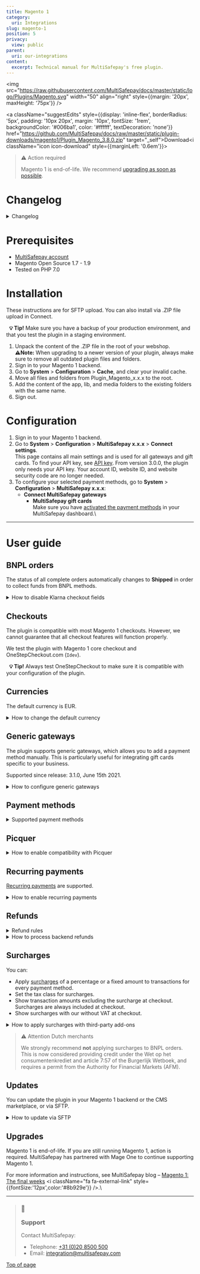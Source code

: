 ```yaml
---
title: Magento 1
category:
  uri: Integrations
slug: magento-1
position: 5
privacy:
  view: public
parent:
  uri: our-integrations
content:
  excerpt: Technical manual for MultiSafepay's free plugin.
---
```

<img src="https://raw.githubusercontent.com/MultiSafepay/docs/master/static/logo/Plugins/Magento.svg" width="50" align="right" style={{margin: '20px', maxHeight: '75px'}} />

<a className="suggestEdits" style={{display: 'inline-flex', borderRadius: '5px', padding: '10px 20px', margin: '10px', fontSize: '1rem', backgroundColor: '#006ba1', color: '#ffffff', textDecoration: 'none'}} href="https://github.com/MultiSafepay/docs/raw/master/static/plugin-downloads/magento1/Plugin_Magento_3.8.0.zip" target="_self"><span>Download</span><i className="icon icon-download" style={{marginLeft: '0.6em'}}> </i></a>

> ⚠️ Action required
>
> Magento 1 is end-of-life. We recommend [upgrading as soon as possible](/docs/magento-1#upgrades).

# Changelog

<details id="changelog">
  <summary>Changelog</summary>

  <br />

  **3.8.0**\
  Release date: Aug. 7th, 2025

  ### Added

  * DAVAMS-863: Add Billink
  * DAVAMS-827: Add Bizum
  * PLGMAGONE-776: Add generic payment methods instructions

  ### Removed

  * DAVAMS-903: Remove ALIPAY payment method
  * DAVAMS-816: Remove gender checkout field from iDEAL in3

  ***
  **3.7.0**\
  Release date: Nov. 28th, 2024

  ### Changed

  * DAVAMS-796: Rebrand Afterpay-Riverty Logo
  * DAVAMS-744: Rebranding in3 B2C

  ### Fixed

  * PLGMAGONE-771: Fix surcharges where percentage not applied when fixed amount is 0

  ### Removed

  * PLGMAGONE-773: Remove issuers from iDEAL
  * DAVAMS-709: Remove Santander Betaal per Maand

  ***

  **3.6.0**\
  Release date: Oct. 16th, 2023

  ### Added

  * DAVAMS-660: Add Zinia payment method

  ***

  **3.5.1**\
  Release date: Jun. 16th, 2023

  ### Changed

  * DAVAMS-605: Rename "Credit Card" payment method as "Card payment"

  ***

  **3.5.0**\
  Release date: May 18th, 2023

  ### Added

  * DAVAMS-576: Add Pay After Delivery Installments payment method

  ### Removed

  * DAVAMS-569: Remove Google Analytics tracking ID, within the OrderRequest data

  **3.4.0**\
  Release date: Dec. 15th, 2022

  ### Changed

  * DAVAMS-541: AfterPay rebranded as Riverty

  ### Fixed

  * PLGMAGONE-759: Fix difference between xml declaration and file name (letter-case sensitive) which might be preventing display the template in rare cases.

  ***

  **3.3.0**\
  Release date: Oct 4, 2022

  ### Added

  * DAVAMS-528: Add Alipay+ payment method

  ### Fixed

  * PLGMAGONE-757: Fixed issue to ensure all payment methods display in the checkout, related to the case sensitivity declaration in the configuration file

  ***

  **3.2.0**\
  Release date: Sep. 16th, 2022

  ### Added

  * DAVAMS-518: Add Amazon Pay payment method
  * DAVAMS-489: Add MyBank payment method
  * PLGMAGONE-744: Add Date Picker for birthday checkout fields
  * PLGMAGONE-742: Add Second Chance settings field for each payment method

  ### Changed

  * PLGMAGONE-753: Klarna is updated to work as a redirect payment method, removing the related checkout fields

  ### Fixed

  * PLGMAGONE-740: Include the shipping email address missing in the shipping object within the order request

  ***

  **3.1.3**\
  Release date: Nov. 24, 2021

  **Fixed**

  * PLGMAGONE-736: Fix invalid method `backendOrdersAllowed` on backend orders

  ***

  **3.1.2**\
  Release date: Nov. 23, 2021

  **Fixed**

  * PLGMAGONE-734: Fix unable to create backend orders (items not showing)
  * PLGMAGONE-735: Fix conflict with service cost and non MultiSafepay plugins

  ***

  **3.1.1**\
  Release date: Sep 16, 2021

  **Fixed**

  * PLGMAGONE-730: Use correct invoice id when order is being updated to shipped
  * PLGMAGONE-731: Remove unused tax tables which could generate wrong taxes

  ***

  **3.1.0**\
  Release date: Jun 15, 2021

  **Added**

  * PLGMAGONE-710: Add support for [Generic Gateways](#generic-gateways) which can be used for branded gift cards
  * PLGMAGONE-627: Add order number variable support to custom refund description

  **Fixed**

  * PLGMAGONE-719: Prevent a zero amount refund leading to a full refund
  * PLGMAGONE-706: Show payment instructions for gift cards too

  **Changed**

  * DAVAMS-344: Update Trustly logo

  ***

  **3.0.0**\
  Release date: Oct 21, 2020

  **Added**

  * DAVAMS-234: Add in3
  * DAVAMS-262: Add CBC payment method
  * PLGMAGONE-699: Add Good4fun Giftcard

  **Fixed**

  * PLGMAGONE-678: Fix bug in calculating correct price and tax for Fooman surcharge
  * PLGMAGONE-671: Fix maximum nesting level error with `Idev` OneStepCheckout
  * PLGMAGONE-668: Fix non working days/seconds\_active for backend orders

  **Changed**

  * PLGMAGONE-634: Switch from XML API to JSON API (Only API key is needed)
  * PLGMAGONE-472: Set order to status shipped for all payment methods
  * PLGMAGONE-674: Always set redirect\_url
  * DAVAMS-28: Re-brand Santander Betaalplan to Pay per Month
  * DAVAMS-295: Re-brand direct bank transfer to Request to Pay
  * DAVAMS-308: Re-brand Klarna to Klarna - buy now, pay later
  * Update payment method names
    * KBC
    * ING Home'Pay
    * Credit card
    * Pay After Delivery
    * E-Invoicing

  ***

  **2.6.0**\
  Release date: Apr 2, 2020

  **Added**

  * PLGMAGONE-617: Add Apple Pay
  * PLGMAGONE-656: Add Direct Bank Transfer (Request to Pay)
  * PLGMAGONE-485: Add support for Fooman Surcharge
  * PLGMAGONE-562: Added support for PostNL pickup points for AfterPay.

  **Fixed**

  * PLGMAGONE-654: Fix incorrect character set for translations
  * PLGMAGONE-621: Fix layout issue when OneStepCheckout is used
  * PLGMAGONE-588: Fix missing site security code in refund request
  * PLGMAGONE-572: Fixed payment fee description not being set
  * PLGMAGONE-526: Fixed undefined variable recurring on E\_STRICT mode
  * PLGMAGONE-458: Count gives warning when PHP 7.2 is used

  **Changed**

  * PLGMAGONE-599: Hide Pay After Delivery when shipping address differs
  * PLGMAGONE-574: Prevent orders to be cancelled when set to processing
  * Update translations for "select your credit card"

  ***

  **2.5.1**\
  Release date: Mar 25, 2019

  **Added**

  * PLGMAGONE-457: Added Handelsbanken iDEAL issuer logo
  * PLGMAGONE-406: Added support for `Modman`

  **Changed**

  * PLGMAGONE-344: Enable refund shipping amount when shipping includes tax

  **Fixed**

  * PLGMAGONE-465: Fixed service costs not showing with some third-party modules
  * PLGMAGONE-456: Fixed service costs not working on clean installation
  * PLGMAGONE-448: Fixed Qwindo does not work in compiled mode
  * PLGMAGONE-431: Fixed notice "undefined index" on invoice creation

  ***

  **2.5.0**\
  Release date: Sept 21, 2018\
  **Features**

  * PLGMAGONE-339: Add Tokenization
  * PLGMAGONE-411: Added support for E-Invoice gateway for manually created orders

  **Fixes**\
  PLGMAGONE-429: Corrected Paysafecard gateway for manually created orders

  ***

  **2.4.2**\
  Release date: Jun 15, 2018

  **Fixed**

  * PLGMAGONE-384: Log refund errors to order notes
  * PLGMAGONE-391: Fix undefined variable in error log when refund exception occurs
  * PLGMAGONE-374: Update Dutch translations

  ***

  **2.4.1**\
  Release date: May 25, 2018

  **Added**

  * PLGMAGONE-378: Add support for Santander Betaal per Maand
  * PLGMAGONE-379: Add support for AfterPay
  * PLGMAGONE-380: Add support for Trustly
  * PLGMAGONE-381: Add Moneyou iDEAL issuer logo

  **Fixed**

  * PLGMAGONE-377: Uncaught error when saving empty grouped product while Qwindo was active
  * PLGMAGONE-382: Gateway ING not changed everywhere to INGHOME

  ***

  **2.4.0**\
  Release date: Mar 12, 2018\
  **Fixes**

  * Add support for Qwindo
  * PLGMAGONE-370: Updated Dutch translations
  * PLGMAGONE-369: Update Klarna payment method logo
  * PLGMAGONE-368: Add keep cart alive for ING Home'Pay, Belfius, KBC and iDEAL QR
  * PLGMAGONE-346: Add support for pre-filled gender/dob fields in Klarna/Pay After Delivery
  * PLGMAGONE-195: House number extension added when OneStepCheckout is used
  * PLGMAGONE-356: Support direct transactions for ING/KBC
  * PLGMAGONE-362: Update ING Home'Pay name within backend configuration
  * PLGMAGONE-341: Don't add payment fee twice to credit memo
  * PLGMAGONE-331: Add handling of chargeback status
  * PLGMAGONE-354: Add iDEAL QR gateway
  * PLGMAGONE-343: Don't update an order when it's closed (due to offline refund)
  * PLGMAGONE-337: Add check to only update order status when order exists
  * PLGMAGONE-338: Undefined index error on expired orders
  * PLGMAGONE-357: Update ING gateway to `INGHOME`
  * PLGMAGONE-340: Prevent cancel on api error when order has already been paid
  * PLGMAGONE-342: Fixes headers already send error when card payment gateway is used
  * PLGMAGONE-336: Undefined index `custom_refund_desc`

  ***

  **2.3.6**\
  Release date: Nov 7, 2017\
  **Fixes**

  * PLGMAGONE-326: add daysactive/secondsactive for Klarna/Pay After Delivery
  * PLGMAGONE-327: Removed Klarna quote loading to prevent infinite loop
  * PLGMAGONE-159: Removed unused reverted status configurations
  * PLGMAGONE-323: Allow different billing/shipping addresses, reverted PLGMAG-304
  * PLGMAGONE-329: Fixed sorting on min/max amounts
  * PLGMAGONE-96: Restricted currencies used are now loaded from the correct store
  * PLGMAGONE-313: *selecteer uw credit card* is now translatable
  * PLGMAGONE-33: Added support for AliPay
  * PLGMAGONE-96: Improvements to currency restriction in cards/gateways
  * PLGMAGONE-96: Restricted currencies used are now loaded from the correct store

  ***

  **2.3.5**\
  Release date: Oct 23, 2017\
  **Fixes**

  * Fixed an issue causing a double iDEAL issuer selection.

  ***

  **2.3.4**\
  Release date: Aug 3, 2017\
  **Fixes**

  * Fixed issue trying to get property of non-object payment\_data.
  * Fixed issue where manual orders could be placed with decimals.
  * Fixed PLGMAGONE-132. Some undefined index notices got fixed.
  * Fixes PLGMAG-304. Only allow Klarna when billing and shipping address are the same (Klarna regulation).
  * Fixed issues with the Givacard gateway.
  * Fixed PLGMAGONE-105: getShippingAmount zero leads to NAN tax table.
  * Fixes an issue with de credit card gateway not processing the brand.

  **Improvements**

  * Added missing logo used for the card payment method option.
  * Updated the install script.
  * Updated Bancontact logo and title.
  * Removed Thumbs.db from the package.
  * Added delivery info to Pay After Delivery/Klarna requests.
  * Fixes PLGMAGONE-311 and PLGMAGONE-312. Added gateway codes for Paysafecard and American Express.

  **Features**

  * Added support for Paysafecard.
  * Added support for Belfius.
  * Added support for KBC/CBC.
  * Added support for ING Home'Pay.
  * Add customizable description to refund request.
  * Support for Seconds Active PLGMAGONE-259.

  ***

  **2.3.3**\
  Release date: Feb 16, 2017\
  **Fixes**

  * Resolved PHP7 deprecated warnings occurring in the MultiSafepay class file.

  ***

  **2.3.2**\
  Release date: Jan 25, 2017\
  **Fixes**

  * Removed whitespace which resulted in the PHP error "headers already sent" being triggered when selecting the card gateway
  * Resolved an issue when used with OneStepCheckout causing the wrong gateway to be used.

  ***

  **2.3.0**\
  Release date: Oct 12, 2016\
  **Improvements**

  * Added EPS and FerBuy as payment methods.
  * iDEAL issuer list alignment improved.
  * Added official support for the FastCheckout product feed v1.0
  * Added some missing German translations for Klarna.

  **Fixes**

  * Fixed an issue related product quantity when partially refunding Klarna payments.

  **Changes**

  * Changed the YourGift logo.

  ***

  **2.2.9**\
  Release date: Aug 10, 2016

  **Improvements**

  * Status requests are now logged in multisafepay.log when debug option is enabled.

  **Fixes**

  * Resolved an issue where invoices aren't being generated.

  ***

  **2.2.8**\
  Release date: June 21, 2016

  **Improvements**

  * Added E-Invoicing.
  * Payment links are now only requested when creating new orders in the Magento backend, not when editing an order, resulting in a new order.

  **Fixes**

  * Fixed an undefined notice within the logs.
  * Resolved an issue resulting in the transaction data not being set, such as; parent\_id and additional\_information

  **Changes**

  * Updated Bancontact image
  * Changed the iDEAL issuer selection from dropdown to radio buttons with the bank's logo.

  ***

  **2.2.7**\
  Release date: May 26, 2016\
  **Improvements**

  * Added logging of refund requests.
  * The currency is now retrieved from the order when creating a credit memo and refunding, rather than from the store.
  * Added support for Fast Checkout product feed.
  * Improvements were made to the confirmation page URL.
  * Added improvements for the refunding of foreign currencies.

  **Fixes**

  * Resolved undefined notices.
  * Resolved issues when refunding orders that have discounts.
  * Resolved a bug when using webshop gift card.
  * Resolved the doubled shippingtax bug causing incorrect invoice and/or credit memo amounts.

  **Changes**

  * Removed the refunding of fees.

  ***

  **2.2.6**\
  Release date: March 10, 2016\
  **Fixes**

  * Resolved incorrect tax amount visible in the invoice when using a fee.

  ***

  **2.2.5**\
  Release date: March 4, 2016\
  **New features**

  * Added Dotpay as payment method.

  **Improvements**

  * Invoices now show the correct payment method.

  **Fixes**

  * Resolved issues preventing orders from being opened once paid with PayPal or Bank transfer.
  * Resolved error code 1035 occurring when refunding.
  * Resolved credit memo issues.
  * The total order amount of orders paid with Fast Checkout now include the shipping costs.

  ***

  **2.2.2**\
  Release date: Dec 28, 2015\
  **Improvements**

  * If paid amount difference from total order amount. A note is added with extra info. No invoice is created.
  * Added (incl Tax) to totals line to make it more clear as other lines can be set in tax totals settings. Also added this for the frontend.
  * Added configurable FastCheckout field for phone number.

  **Fixes**

  * Fixes undefined `configMain` notice.
  * Added missing `klarna.phtml`
  * In case an order is paid by Second Chance and an other payment method is used as the initial, the order will be updated with the correct payment method.
  * Fixes bug with direct debit using a wrong gateway code
  * Fixes for wrong credit memo amounts that are processed.
  * Fixes Store id is now used to get the correct store URLs to redirect to
  * Fixes cancelled status for Pay After Delivery and Klarna notifications are now ignored as the order was already set to Paid. If set to cancelled then a credit memo can't be created anymore.
  * Fixes bug causing the order status set to "payment review" instead of "processing". This was caused because the order total had to be rounded to two so it matches the paid amount in the transaction.

  **2.2.1**\
  Release date: Nov 12, 2015\
  **New features**

  * Payment fee can now be refunded
  * Added min/max amount restrictions for all gateways.

  **Improvements**

  * Added Klarna to the language file.

  **Fixes**

  * Fixed undefined variable `isAllowConvert` notice.
  * Fixed undefined variable `Currencies` notice.
  * Fixed issue using wrong `StoreConfig`.
  * Fixed issue when selecting all the available currencies in the configuration.
  * Fixed issue using the wrong account credentials for FastCheckout.
  * Fixed issue causing shipping method not to be correct for Klarna and Pay After Delivery.
  * Fixed issue which prevented accepting gender, bank account and date of birth twice when using Klarna.
  * Fixed issue which resulted in 1 cent mismatch when using Klarna on older Magento installations.

  ***

  **2.2.0**\
  Release date: Aug 20, 2015\
  **New features**

  * Added Klarna as payment method.
  * gift card now have their own API key configuration.
  * Refunds now work for Klarna, Coupons and Pay After Delivery.
  * Success page now visible when using a payment link or pay using Second Chance.
  * FastCheckout button now also language based.
  * Fallback to configured gateway code if gateway is not available within the quote.
  * Fallback if issuer is set but no gateway, then somehow we lost the gateway although iDEAL was selected. We now default to iDEAL.
  * Added Beauty and Wellness gift card.
  * Added Sport\&Fit gift card.
  * Added VVV gift card.
  * Added PODIUM gift card.
  * Added missing Gifcard logos.
  * All available currencies can be selected when configuring the gateway.
  * Added option to remove all buttons to the normal checkout for when only FastCheckout is enabled.

  **Improvements**

  * Updated order of FastCheckout in menu.
  * MultiSafepay menu added.
  * Separated some configurations.

  **Changes**

  * Disabled gift card Ebon.
  * Return-URL's are now always ending with only /success/ for better support for GUA module.
  * Disabled FastCheckout payment method in normal checkout as this is causing confusion for merchants.
  * Don't set state to cancelled when partial refunded as it still has to be processed partially.
  * Disabled some gift cards that are for one merchant.
  * Added FastCheckout button on login/register page.
  * Redirect URL always added for Pay After Delivery.
  * Check for stock settings before processing stock.
  * Now use current selected currency to recalculate fee. Fee is always configured in EUR.
  * Removed old package file.
  * Removed unused code.
  * Set checkout session to be used instead of core for storing issuer data.
  * Update xmlescape function.

  **Fixes**

  * Fixed Store name from order is used for manual paylink, not the admin site.
  * Fixed some undefined fields causing a Notice error when PHP use a STRICT error logging.
  * Fixed success URL for Direct Bank transfer (Request to Pay).
  * Fixed some issues with the customer groups selected in the configuration of the gateways.
  * Fixed prices including tax (Solved error 1027).
  * Fixed some encoding issue.
  * Fixed When sending the order confirmation after a payment, then this is ignored for a Bank transfer.
  * Fixed fee now displayed correctly when using multi-currency.
  * Fixed bug with gift card data and delivery data.

  ***

  **2.1.2**\
  Release date: May 7th, 2015\
  **Improvements**

  * Payment links generated in the Magento Admin for manually created orders now use the `Daysactive` setting in the main plugin configuration.
  * The transaction status 'Expired' no longer triggers the plugin to cancel orders with an invoice.

  **Changes**

  * The 'Keep Cart Alive' plugin setting has been enabled by default.
  * The 'Keep Cart Alive' plugin setting now only works for MultiSafepay payment methods.
  * Fast Checkout no longer creates an order for an expired order

  **Fixes**

  * 'Allowed currencies' for the MultiSafepay Gateways were not requested correctly.
  * Added delivery address data to orders for PayPal's Sellers Protection.
  * Call to undefined method error occurring with the Pay After Delivery object
  * Payment links generated in the Magento backend for manually created orders always used the test environment
  * Fixed double payment method titles
  * Resolved DIRECT banking gateway code bug
  * Magento didn't always update and store the amount correctly when converting from USD to EUR resulting in the wrong amount paid after the plugin conversion.
  * The Pay After Delivery (MultiFactor) rejection message has been added to the language files.
  * The Pay After Delivery (MultiFactor) rejection message has been altered to only show relevant information to customers.
  * Available payment methods are no longer shown when the visibility has been limited to specified user groups.
  * The plugin processes the refund status and closes the order if the credit memo option isn't enabled when creating a credit memo

  ***

  **2.1.1**\
  Release date: Mar 20, 2015\
  **Fixes**

  * Fixed bug for outline gateway images

  ***

  **2.1.0**\
  Release date: Mar 19, 2015\
  **New features**

  * Coupons now use their own gateway settings so that multiple - MultiSafepay accounts can be used to support multiple MultiSafepay coupons
  * Add a refund transaction to the Magento transactions order overview on refund or partial refund
  * Support for partial refunds
  * Special status for initialized Bank transfer transactions
  * Added support for fixed fee and/or percentage fee for each gateway
  * Show Pay After Delivery rejection notice within the store when transaction is rejected
  * Added enable/disable configuration value for FastCheckout product feed
  * Feed action. Feed can be requested at `/msp/standard/feed/`
  * Enable/disable configuration option check is now added. Check is also added for API key to check if the given key matches the configured key
  * Order now using translation files
  * Added `updateInvoice` function. Send Magento invoice ID to MultiSafepay, this will be added to the accountant export
  * Added `daysactive` to connect
  * When creating an order we now use the selected payment method for the manual transaction request
  * Payment link added to a manually created order by an admin. When an admin creates an order manually, we will create a transaction request for it and add the payment link to the order. The merchant now doesn't need to Sign in to the E-wallet and manually create a payment link for the order

  **Improvements**

  * If there is an invoice, the order can't be cancelled anymore
  * Added more language files
  * Better support for Keep Cart alive, so it is compatible with OneStepCheckout
  * Added check for - phone number for BNO trans. Compatibility with some OneStepCheckout modules that add - when phone number is empty or not available as custom field
  * Check if payment is object, if not, default to standard gateway model This will solve the 1016 error message
  * Manual payment link process has changed. Updated the observer. The payment link is now only added when the order is being created from the Magento Admin and no longer on every save action within the Magento Admin
  * If title isn't added then fallback tot main gateway title
  * Updated upgrade script
  * Updated `bno.phtml` for better layout in OneStepCheckout
  * Better support for gateway images. Works with `default`, `onestepcheckout.com` and `Apptha` checkout
  * Removed disable option for text titles
  * Disabled check for active table rates configuration. This was old code from when this was configured within the FastCheckout configuration
  * Transaction errors for normal transaction request now also result in a closed order
  * Added extra check for enabled fee for the payment method
  * After transaction error with DIRECT Pay After Delivery transactions we will close the order because replacing using another payment method will create a new order
  * When status is refunded just return OK and exit. The Magento plugin can process partial refunds so we should ignore refunded status because this can update the order wrong with partial refunds. Status updates are done by creating the credit memo
  * Added fallback for refund status for when new `base.php` is used with older releases
  * Added transaction details to the transaction record that is created when creating an invoice automatically
  * Added default configuration to the plugin that sets the fee after the shipping cost in the totals overviews
  * Rewrite of the refund API integration. The implementation was wrong and causing every MultiSafepay refunded to be processed online. This supposed to be a choice by order to refund online. Merchants can now refund online when it's enabled within the configuration and by going to the invoice, click credit memo and then refund. Then can choose to refund, or refund offline where the refund offline won't submit the refund to MultiSafepay

  **Changes**

  * Removed fijncadeau references

  **Fixes**

  * Fixed bug for coupon settings
  * Fixed bug for ordering same pages with different options results in an error 1027
  * Pay After Delivery option for sending invoice email. When enabled resulted in NOT sending and vice-versa
  * Fixed bug Maintransaction ID errors when auto redirect is enabled with direct iDEAL
  * Reset fee before trying to set it. Solves issue with some installations not resetting, resulting in fee from other selected payment method
  * Added extra `setQuote` to solve issues reported by one merchant where Magento didn't add the quote correctly to the order. To solve this bug with Magento, we set the quote manually within the order
  * Fixed bug with payment details to be added to the transaction record. Payment details are now stored again within the transaction record
  * Fixed bug with unpaid invoices when completed
  * Fixed issue to treat order status cancelled or cancelled (American vs English) the same correct way
  * Fixed bug that caused product from a manually created order to be in the cart for the customer that the order was created for when the customer returns to the store and logs in
  * Fixed bug with paid status
  * When creating an invoice, Magento gets the `totalPaid` value and add it to the total invoiced value. When we don't create an invoice automatically, we set the `totalPaid` to inform the merchant that the order was paid. This resulted in a double `totalPaid` value because Magento added the invoiced total to the `totalPaid` when manually creating the invoice. This is now changed so that we reset the Total Paid in this situation just before the invoice is created and Magento updates the `totalPaid` again

  ***

  **2.0.2**\
  Release date: Oct 10, 2014\
  **Improvements**

  * Added an option to set the daysactive for an Pay After Delivery transaction. When not payed in time, the transaction will expired and the webshop will be notified
  * Added extra line to set the order total to paid if it hasn't been done
  * Now use the fee price formatter so it includes the selected currency
  * Force ordertotal set to paid when transaction is completed and invoice creation is disabled. Only show creation of transaction note once.
  * Added version number to configuration title line.
  * Textual improvements.
  * Better check on order confirmation email sending.
  * Rrecalculate the product price without tax as Magento round at 2 decimals by default and we use 4. This resulted in a amount mismatch when ordering larger quantities of the same product.
  * Better support for special chars.
  * Enabled locking again but return false instead of showing error and exit. This should avoid duplicate invoices when callback is called while before the redirect\_url set the order status.

  **Changes**

  * FEE base is rewritten.
  * Upgrade the PHP dependence to 5.5.1\*\*2.
  * Now get the selected gateway from the quote instead of the gateway model. This adds better compatibility with third-party OneStepCheckout plugins.

  **Fixes**

  * Fixed bug for error #1016 on the Return-URL.
  * Fixed bug with gateway title not being visible in checkout.
  * Fixed bug with missing house number on connect transactions.
  * Fixed bug with order email not being sent after transaction complete.
  * Fixed bug with double `totalPaid` amount.

  ***

  **2.0.0**\
  Release date: May 20, 2014\
  **Improvements**

  * Added support for refunds from out of the backend of the webshop
  * Fast Checkout now use the Magento Shipping methods
  * When the order status of an Pay After Delivery order in the webshop is set to 'Shipped', the status of the transaction is also changed in the MultiSafepay backend.
  * Currency not supported by MultiSafepay can now be converted to euro's.
  * Program structure of the plugin changed to the standard Magento convention.
  * Added support for Fashion-cheque.
  * Added support for Liefcadeaukaart.
  * Added support in the configuration for minimal order amount for iDEAL.
  * Added (limited) support for Magento Connect package (Only for new installations, not for an update from an older version of plugin).

  **Changes**

  * The 'Solve fee bug' setting has been removed from the configuration. This is fixed in the software.
  * The gateway `Fijncadeau` is deleted because it is no longer available.
  * Transaction-ID is added to the redirect URL, for the case that our system doesn't.
  * Disable log for status-request to avoid large log files.
  * Lock file system disabled.

  **Fixes**

  * Fixed bug in the American Express configuration.
  * Fixed 500 error when developers mode is enabled and iDEAL is selected without bank pre-selection.
  * Fixed bug with images in checkout.
  * Fixed bug with currency for separate gateway's.
  * Fixed bug with the language.
  * The additional fee is removed by normal operation.(Bug reported in v1.4.4).
  * Fixed memory limit bug cause by recursion in the `Payafter.php` model.
  * Fixed undefined index notices.

  ***

  **1.4.4**\
  Release date: Apr 28, 2014\
  **Improvements**

  * Better support for OneStepCheckout.
  * Better support for Apptha OneStepCheckout.

  **Fixes**

  * fixed bug with total amount when using conversion.
  * Fixed bug with autocreate invoice.
  * Fixed bug with double fee calculation.
  * Fixed bug with fee by payments other than Pay After Delivery.

  ***

  **1.4.3**\
  Release date: Apr 8, 2014\
  **Improvements**

  * Filtering for special characters in XML.
  * Added option to show the Pay After Delivery fee incl or excl tax during checkout, without changing calculations.
  * Added Pay After Delivery template for direct Pay After Delivery transaction request.
  * Added American Express as payment method.
  * Added max amount for some gateways.

  **Changes**

  * Always get first IP address for customer IP and forwarded IP that it finds within the given value.
  * Create invoice after payment has been completed, Magento changed things, if invoice isn't created then the order is processing with unpaid status.
  * Changed `default/template/msp/default.phtml` files. This provides gateway html for other gateways other then MultiSafepay.
  * Removed house number feature. If house number isn't available after parse the address then we use street2.
  * Changed the way how discounts are processed.
  * Change store name for connect transactions.
  * No more redirect to `checkoutcontroller` for FastCheckout transactions. All is done from within the `standardcontroller`. This solves 302 and 307 offline action errors.

  **Fixes**

  * Google checkout bug fix.
  * Fixed bug with configurable product only show the correct pages and don't show up twice in pages listing.
  * Fixed bug with order data.
  * Fixed return to empty cart page when offline actions are slow.
  * fixed issue on error 503 in offline actions. No need to fill in account details in 3 different places.
  * Fixed bug with direct debit and SOFORT Banking.
  * Fixed bug with empty return-url.

  ***

  **1.4.2**\
  Release date: Feb 4, 2014\
  **Fixes**

  * Invoice emails are now send correctly when using Magento 1.8.1
  * Better support for Pay After Delivery

  ***

  **1.4.1**\
  Release date: Sep 19, 2013\
  **Improvements**

  * Support for free shipping method
  * Fee configurable option for the amount.
  * HTML instructions support for connect Gateway
  * Support for the OneStepCheckout house number feature. This function separates the address and house number, with this option enabled Pay After Delivery would fail on missing data.
  * Amount validation check. If the quote amount is not equal to the order amount the transaction creation will stop to prevent an underpaid order.
  * Currency selection support for each separate gateway. Now you can select the currencies that are supported, the gateway will only be visible with the selected currencies.
  * Degrotespeelgoedwinkel coupon as supported gateway
  * Support for gateway descriptions per gateway. You can also use html within the description field to add nice gateway descriptions.
  * Configurable `multisafepay servicekosten` label for Pay After Delivery. This label can now be changed
  * Support for gateway images. Option to select only an image, the title, or both.
  * Support for void, declined and expire status codes in combination with CANCELLED STATE.

  **Changes**

  * Direct e-banking is now SOFORT Banking
  * Moved the fee line within the order totals table to above the tax
  * The Fee tax description so it uses the configured label
  * Disabled discontinued Fijncadeau coupon card
  * Fooman surcharge fix no longer applies. To avoid confusion this is removed from the package.

  **Fixes**

  * Wrong fee percentage for BNO Tax
  * Disable visibility for the (old) notification URL
  * Language was missing by use of Fast Checkout
  * Bank selection was always visible with iDEAL, even when the option was disabled.
  * Parfumcadeaukaart coupon is now working correctly
  * 'The cart is not equal' is now solved for normal checkout as the one step checkout.
  * When no fee is active the service cost's won't be visible.

  ***

  **1.3.3**\
  Release date: Mar 26, 2013\
  **Improvements**

  * Added an 'send order status update email' option
  * Added an option to keep the cart active
  * Added override for the order submit function. Now we can keep the cart active when a customer cancelled the order.
  * Added the Fast Checkout method to the normal checkout process
  * Added creation of an account within the store when a customer uses Fast Checkout.
  * Better UTF-8 compatibility for Fast Checkout to prevent error 1000 messages.

  ***

  **1.3.2**\
  Release date: Mar 10, 2013\
  **Improvements**

  * Added Pay After Delivery support
  * Added an extra check to that an invoice won't be created twice
  * Added bank\_id check
  * Better one step checkout compatibility with iDEAL issuer selection

  **Changes**

  * Updated Gateway template for direct banking.
  * Removed the Invoice observer to avoid problems with invoice creation. The observer activated an update function that isn't needed.
  * Updated the default Fast Checkout logo

  **Fixes**

  * Fixed bug iDEAL issuers list with production environment.
  * Fixed bug registered bank\_id bug, now we have a select your bank option to avoid errors when customers forget to select a bank.
  * Fixed bug for empty order status when an order was cancelled.
  * Fixed bug that caused a duplicate transaction request
  * Fixed store\_id bug.
  * Fixed bug that cause useless Notification notices within the error logs.

  ***

  **1.3.1**\
  Release date: Jan 10, 2013\
  **Improvements**

  * `DirectXML` for Bank transfer.

  ***

  **1.3.0**\
  Release date: Dec 10, 2012\
  **Improvements**

  * `DirectXML` for iDEAL.

  ***

  **1.2.9**\
  Release date: Jan 12, 2011\
  **Improvements**

  * New order email option is active, you can now set when you want to send the order emails.
  * New feature added that allows for reopening cancelled orders. If a cancelled order got paid by using Second Chance etc, the order will be processed again and an invoice is created etc.
  * Added gateways for ebon, baby gift card, boekenbon, erotiekbon, fijncadeau, webshopcard, parfumnl, parfumcadeaukaart.

  **Fixes**

  * Quantity didn't got updated correct when some statusses got processed.
  * Fix bug that allowed the processing of the same status multiple times. Check added so that a status will only be processed once.

  ***

  **1.2.8**\
  **Improvements**

  * STATE\_CANCELED changed to STATE\_PENDING due to Second Chance.

  **Fixes**

  * Cancelled Orders will now actually be cancelled.

  ***

  **1.2.7**\
  **Improvements**

  * Better handling of manual invoice creation.
  * Extra lock check that if an error occurs the status message is Not OK.
  * use\_shipping\_notification set to false to overcome issue with "Cannot send order to **Specified** country.

  **Fixes**

  * Cancelled Orders will now actually be cancelled.

  ***

  **1.2.6**\
  **Improvements**

  * Send email on Processing (instead of initial).
  * Manual create invoices for orders.
  * Payment Overview Cancelled status for: Void, Declined & Expired.

  [Top of page](#)

  ***
</details>

# Prerequisites

* [MultiSafepay account](/docs/getting-started-guide/)
* Magento Open Source 1.7 - 1.9
* Tested on PHP 7.0

# Installation

These instructions are for SFTP upload. You can also install via .ZIP file upload in Connect.

  **💡 Tip!** Make sure you have a backup of your production environment, and that you test the plugin in a staging environment.

1. Unpack the content of the .ZIP file in the root of your webshop.\
   **⚠️Note:** When upgrading to a newer version of your plugin, always make sure to remove all outdated plugin files and folders.
2. Sign in to your Magento 1 <Glossary>backend</Glossary>.
3. Go to **System** > **Configuration** > **Cache**, and clear your invalid cache.
4. Move all files and folders from Plugin\_Magento\_x.x.x to the root.
5. Add the content of the app, lib, and media folders to the existing folders with the same name.
6. Sign out.

# Configuration

1. Sign in to your Magento 1 backend.
2. Go to **System** > **Configuration** > **MultiSafepay x.x.x** > **Connect settings**.\
   This page contains all main settings and is used for all <Glossary>gateways</Glossary> and gift cards.
   To find your API key, see [API key](/docs/sites#site-id-api-key-and-security-code).
   From version 3.0.0, the plugin only needs your API key. Your account ID, website ID, and website security code are no longer needed.
3. To configure your selected payment methods, go to **System** > **Configuration** > **MultiSafepay x.x.x**:
   * **Connect MultiSafepay gateways**
     * **MultiSafepay gift cards**\
       Make sure you have [activated the payment methods](/docs/payment-methods/) in your MultiSafepay dashboard.\ <br />

***

# User guide

## BNPL orders

The status of all complete orders automatically changes to **Shipped** in order to collect funds from <Glossary>BNPL</Glossary> methods.

<details id="how-to-disable-klarna-checkout-fields">
  <summary>How to disable Klarna checkout fields</summary>

  <br />

  Klarna requires the customer's gender and date of birth. By default, the customer enters their birthday in the Magento checkout in the Klarna payment method fields, and their gender is automatically populated by the core Magento field.

  You can disable both fields in the checkout. The customer enters this information on the MultiSafepay payment page instead.

  **Disabling Klarna checkout fields**

  This change is only for Magento developers. We recommend testing the change and placing it in your local folder.

  1. Open `app\code\community\MultiSafepay\Msp\Model\Gateway\Klarna.php`.
  2. Comment this line `protected $_formBlockType = 'msp/klarna';`
  3. Save the file.
  4. Clear your cache.
  5. Test the change.
</details>

## Checkouts

The plugin is compatible with most Magento 1 checkouts. However, we cannot guarantee that all checkout features will function properly.

We test the plugin with Magento 1 core checkout and OneStepCheckout.com (`Idev`).

  **💡 Tip!** Always test OneStepCheckout to make sure it is compatible with your configuration of the plugin.

## Currencies

The default currency is EUR.

<details id="how-to-change-the-default-currency">
  <summary>How to change the default currency</summary>

  <br />

  1. Sign in to your Magento 1 backend.
  2. Go to **System** > **Configuration** > **MultiSafepay x.x.x** > **Connect settings**.
  3. Under **Allow currency conversion to Euro**, change to **No**.
</details>

## Generic gateways

The plugin supports generic gateways, which allows you to add a payment method manually. This is particularly useful for integrating gift cards specific to your business.

Supported since release: 3.1.0, June 15th 2021.

<details id="how-to-configure-generic-gateways">
  <summary>How to configure generic gateways</summary>

  <br />

  1. Sign in to your Magento 1 backend.
  2. Go to **System** > **Configuration** > **MultiSafepay** > **Connect gateways** > **Generic 1/2/3**.
  3. Set the relevant [payment method gateway IDs](/reference/gateway-ids/) and the gateway label.
  4. Set how to display the payment method logos.
  5. For <Glossary>BNPL</Glossary> orders, set whether to include the shopping cart.
</details>

## Payment methods

<details id="supported-payment-methods">
  <summary>Supported payment methods</summary>

  <br />

  * Cards: [All](/docs/card-payments/) except V Pay
  * Banking methods: All, **except** TrustPay
  * <Glossary>BNPL</Glossary>: All
  * Wallets: [Alipay](/docs/alipay/), [Apple Pay](/docs/apple-pay/), [PayPal](/docs/paypal/)
  * Prepaid cards:
    * Beauty and Wellness gift card
    * <a href="https://www.cadeaubon.nl/cadeaubonnen/nederlandse-boekenbon" target="_blank">Boekenbon</a> <i className="fa fa-external-link" style={{fontSize:'12px',color:'#8b929e'}} />
    * <a href="https://www.fashioncheque.com/nl" target="_blank">Fashioncheque</a> <i className="fa fa-external-link" style={{fontSize:'12px',color:'#8b929e'}} />
    * <a href="https://www.fashion-giftcard.nl" target="_blank">Fashion gift card</a> <i className="fa fa-external-link" style={{fontSize:'12px',color:'#8b929e'}} />
    * Fietsenbon
    * <a href="https://www.gezondheidsbon.nl/mhome" target="_blank">Gezondheidsbon</a> <i className="fa fa-external-link" style={{fontSize:'12px',color:'#8b929e'}} />
    * <a href="https://www.good4fun.nl" target="_blank">Good4fun</a> <i className="fa fa-external-link" style={{fontSize:'12px',color:'#8b929e'}} />
    * <a href="https://www.nationale-tuinbon.nl" target="_blank">Nationale tuinbon</a> <i className="fa fa-external-link" style={{fontSize:'12px',color:'#8b929e'}} />
    * <a href="https://www.parfumcadeaukaart.nl" target="_blank">Parfumcadeaukaart</a> <i className="fa fa-external-link" style={{fontSize:'12px',color:'#8b929e'}} />
    * [Paysafecard](/docs/paysafecard/)
    * <a href="https://www.podiumcadeaukaart.nl" target="_blank">Podium</a> <i className="fa fa-external-link" style={{fontSize:'12px',color:'#8b929e'}} />
    * <a href="https://www.sportenfitcadeau.nl" target="_blank">Sport en Fit</a> <i className="fa fa-external-link" style={{fontSize:'12px',color:'#8b929e'}} />
    * <a href="https://www.vvvcadeaukaarten.nl" target="_blank">VVV gift card</a> <i className="fa fa-external-link" style={{fontSize:'12px',color:'#8b929e'}} />
    * <a href="https://www.webshopgiftcard.nl" target="_blank">Webshop gift card</a> <i className="fa fa-external-link" style={{fontSize:'12px',color:'#8b929e'}} />
    * <a href="https://www.wellnessgiftcard.nl" target="_blank">Wellness gift card</a> <i className="fa fa-external-link" style={{fontSize:'12px',color:'#8b929e'}} />
    * Wijncadeau
    * <a href="https://www.winkelcheque.nl" target="_blank">Winkelcheque</a> <i className="fa fa-external-link" style={{fontSize:'12px',color:'#8b929e'}} />
    * <a href="https://www.yourgift.nl" target="_blank">Yourgift</a> <i className="fa fa-external-link" style={{fontSize:'12px',color:'#8b929e'}} />
</details>

## Picquer

<details id="how-to-enable-compatibility-with-picquer">
  <summary>How to enable compatibility with Picquer</summary>

  <br />

  To make the MultiSafepay Magento 1 plugin compatible with Picqer, follow two additional steps, because orders must not receive **Cancelled** status.

  1. In your Magento 1 backend, go to the MultiSafepay Connect settings.
  2. Link **Expired** status to **Waiting** status.
  3. Open `app\code\community\MultiSafepay\Msp\Model\Base.php`, and then copy the file to the local folder in the Magento structure.
  4. Find the line `$order > cancel();` at the expired signal and remove it.

  All expired orders retain **Waiting** status until you cancel them:

  * Manually
  * With a custom cronjob
  * Using a plugin
</details>

## Recurring payments

[Recurring payments](/docs/recurring-payments) are supported.

<details id="how-to-enable-recurring-payments">
  <summary>How to enable recurring payments</summary>

  <br />

  1. Sign in to your Magento 1 backend.
  2. Go to **Stores** > **Configuration** > **MultiSafepay** > **MultiSafepay settings**.

  **Card payments**

  Recurring Payments are not available for the generic card payments gateway. You must enable the Visa, Mastercard, and/or Maestro gateways separately. This displays the **Save card** option at checkout.
</details>

## Refunds

<details id="refund-rules">
<summary>Refund rules</summary>
<br />

| Platform | Details |
|---|---|
| MultiSafepay dashboard | Full refunds (may not appear in your backend) |
| Backend | Full refunds and <a href="https://docs.magento.com/m1/ce/user_guide/order-processing/credit-memo-create.html" target="_blank">credit memos</a> <i class="fa fa-external-link" style={{ fontSize:'12px', color:'#8b929e' }}></i> <br /> You can't refund more than the original amount |
| <Glossary>BNPL</Glossary> orders | You can only refund a selected item from the order, not a set amount. If you enter an amount instead of selecting an item, the entire order is refunded. |

  <Table>
    <thead>
      <tr>
        <th>
          Platform
        </th>
        <th>
          Details
        </th>
      </tr>
    </thead>
    <tbody>
      <tr>
        <td>
          MultiSafepay dashboard
        </td>
        <td>
          Full refunds (may not appear in your backend)
        </td>
      </tr>
      <tr>
        <td>
          Backend
        </td>
        <td>
          Full refunds and <a href="https://docs.magento.com/m1/ce/user_guide/order-processing/credit-memo-create.html" target="_blank">credit memos</a> <i className="fa fa-external-link" style={{fontSize:'12px',color:'#8b929e'}} /> <br /> You can't refund more than the original amount
        </td>
      </tr>
      <tr>
        <td>
          <Glossary>BNPL</Glossary>
          orders
        </td>
        <td>
          You can only refund a selected item from the order, not a set amount. If you enter an amount instead of selecting an item, the entire order is refunded.
        </td>
      </tr>
    </tbody>
  </Table>
</details>

<details id="how-to-process-backend-refunds">
  <summary>How to process backend refunds</summary>

  <br />

  1. Sign in to your Magento 1 backend.
  2. Go to **System** > **Configuration** > **MultiSafepay** > **Connect settings**.
  3. Check that you have:
     * Entered an API key
     * Enabled the **Credit Memo** option
  4. Search for and open the order you want to refund.
  5. Click the **Invoices** tab on the left of the **Order overview**.
  6. Open the invoice, and click **Credit memo** at the top right of the overview.
  7. Enter the refund amount, and then click **Refund online** to send the request to MultiSafepay.
</details>

## Surcharges

You can:

* Apply [surcharges](/docs/surcharges/) of a percentage or a fixed amount to transactions for every payment method.
* Set the tax class for surcharges.
* Show transaction amounts excluding the surcharge at checkout. Surcharges are always included at checkout.
* Show surcharges with our without VAT at checkout.

<details id="how-to-apply-surcharges-with-third-party-add-ons">
  <summary>How to apply surcharges with third-party add-ons</summary>

  <br />

  1. Sign in to your Magento 1 backend.
  2. Select systems and configuration.
  3. In the MultiSafepay module, select the **Option connect** gateway.
  4. Select the relevant payment method.
  5. Under **Payment fee amount**, enter a surcharge percentage or fixed amount.
  6. Place a test order to verify whether the fee has been correctly processed.
</details>

> ⚠️ Attention Dutch merchants
>
> We strongly recommend **not** applying surcharges to <Glossary>BNPL</Glossary> orders. This is now considered providing credit under the Wet op het consumentenkrediet and article 7:57 of the Burgerlijk Wetboek, and requires a permit from the Authority for Financial Markets (AFM).

## Updates

You can update the plugin in your Magento 1 backend or the CMS marketplace, or via SFTP.

<details id="how-to-update-via-sftp">
  <summary>How to update via SFTP</summary>

  <br />

    **💡 Tip!** Make sure you have a backup of your production environment, and that you test the plugin in a staging environment.

  1. Download the plugin again above.
  2. Follow the Installation and configuration instructions from step 2.
</details>

## Upgrades

Magento 1 is end-of-life. If you are still running Magento 1, action is required. MultiSafepay has partnered with Mage One to continue supporting Magento 1.

For more information and instructions, see MultiSafepay blog – <a href="https://bit.ly/2YX2LGL" target="_blank">Magento 1: The final weeks</a> <i className="fa fa-external-link" style={{fontSize:'12px',color:'#8b929e'}} />.\ <br />

***

<blockquote className="callout callout_info">
  <h3 className="callout-heading false">
    <span className="callout-icon">💬</span>
    <p>Support</p>
  </h3>
  <p>Contact MultiSafepay:</p>
  <ul>
    <li>
      Telephone: <a href="tel:+310208500500">+31 (0)20 8500 500</a>
    </li>
    <li>
      Email: <a href="mailto:integration@multisafepay.com">integration@multisafepay.com</a>
    </li>
  </ul>
</blockquote>

[Top of page](#)